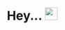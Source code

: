 <h1 align="center">Hey... <img src="https://github.com/TheDudeThatCode/TheDudeThatCode/blob/master/Assets/Hi.gif" width="29"> </h1>



